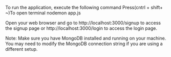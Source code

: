 To run the application, execute the following command Press(cntrl + shift+ ~)To open terminal
nodemon app.js

Open your web browser and go to http://localhost:3000/signup to access the signup page or http://localhost:3000/login to access the login page.

Note: Make sure you have MongoDB installed and running on your machine. You may need to modify the MongoDB connection string if you are using a different setup.